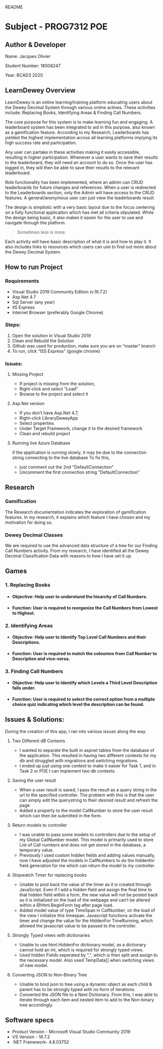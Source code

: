 README

# Subject - PROG7312 POE
## Author & Developer
Name:  Jacques Olivier

Student Number: 18008247

Year: BCAD3 2020

## LearnDewey Overview
LearnDewey is an online learning/training platform educating users about the Dewey Decimal System through various online actives. These activities include: Replacing Books, Identifying Areas & Finding Call Numbers.
  
The core purpose for this system is to make learning fun and engaging.
A leaderboard system has been integrated to aid in this purpose, also known as a gamification feature. According to my Research, Leaderboards has yielded the highest implementation across all learning platforms implying its high success rate and participation.

Any user can partake in these activities making it easily accessible, resulting in higher participation. Whenever a user wants to save their results to the leaderboard, they will need an account to do so. Once the user has logged in, they will then be able to save their results to the relevant leaderboard. 

Role functionality has been implemented, where an admin can CRUD leaderboards for future changes and references. When a user is redirected to the Leaderboards section, only the Admin will have access to the CRUD features. A general/anonymous user can just view the leaderboards result. 

The design is simplistic with a very basic layout due to the focus centering on a fully functional application which has met all criteria stipulated. While the design being basic, it also makes it easier for the user to use and navigate through the platform. 
>Sometimes less is more.

Each activity will have basic description of what it is and how to play it. It also includes links to resources which users can use to find out more about the Dewey Decimal System.

## How to run Project
### Requirements
-	Visual Studio 2019 Community Edition (v.16.7.2)
-	Asp.Net 4.7
-	Sql Server (any year)
-	IIS Express
-	Internet Browser (preferably Google Chrome)

### Steps:
1.	Open the solution in Visual Studio 2019
2.	Clean and Rebuild the Solution 
3.	Github was used for production, make sure you are on “master” branch
4.	To run, click “ISS Express" (google chrome)

### Issues:
1. Missing Project
    *	If project is missing from the solution,
    *	Right-click and select “Load”
    *	Browse to the project and select it

2. Asp.Net version
    *	If you don’t have Asp.Net 4.7,
    *	Right-click LibraryDeweyApp
    *	Select properties
    *	Under Target Framework, change it to the desired framework
    *	Clean and rebuild project

3. Running live Azure Database

    if the application is running slowly, it may be due to the connection string connecting to the live database
    To fix this, 

    *	just comment out the 2nd "DefaultConnection"
    *	Uncomment the first connection string "DefaultConnection"


## Research
### Gamification
The Research documentation indicates the exploration of gamification features. In my research, it explains which feature I have chosen and my motivation for doing so.

### Dewey Decimal Classes
We are required to use the advanced data structure of a tree for our Finding Call Numbers activity. From my research, I have identified all the Dewey Decimal Classifcation Data with reasons to how I have set it up.

## Games
### 1. Replacing Books
* #### **Objective**: Help user to understand the hiearchy of Call Numbers.
* #### **Function**: User is required to reorganize the Call Numbers from **Lowest** to **Highest**. 
### 2. Identifying Areas
* #### **Objective**: Help user to Identify Top Level Call Numbers and their Descriptions.
* #### **Function**: User is required to match the coloumns from **Call Number** to **Description** and vice-versa. 
### 3. Finding Call Numbers
* #### **Objective**: Help user to Identify which Levels a Third Level Description falls under.
* #### **Function**: User is required to select the correct option from a multiple choice quiz indicating which level the description can be found. 

## Issues & Solutions:
During the creation of this app, I ran into various issues along the way.

1. Two Different dB Contexts
    *	I wanted to separate the built in aspnet tables from the database of the application. This resulted in having two different contexts for my db and struggled with migrations and switching migrations. 
    *	I ended up just using one context to make it easier for Task 1, and in Task 2 or POE I can implement two db contexts.

2. Saving the user result
    *	When a user result is saved, I pass the result as a query string in the url to the specified controller. The problem with this is that the user can simply edit the querystring to their desired result and refresh the page
    *	Added a property to the model CallNumber to store the user result which can then be submitted in the form.

3. Return models to controller
    *	I was unable to pass some models to controllers due to the setup of my Global CallNumber model. This model is primarily used to store List<strings> of Call numbers and does not get stored in the database, a temporary value.
    *	Previously I used custom hidden fields and adding values manually, now I have adjusted the models in CallNumbers to do the hiddenfor field generation for me which can return the model to my controller. 

4. Stopwatch Timer for replacing books
    *	Unable to post back the value of the timer as it is created through JavaScript. Even if I add a hidden field and assign the final time to that hidden field within a form, the new value will not be posted back as it is initialized on the load of the webpage and can’t be altered within a @Html.BeginForm tag after page load.
    *	Added model value of type TimeSpan in CallNumber, on the load of the view I initialize this timespan. Javascript functions activate the timer and change the value for the HiddenFor TimeRunning, which allowed the javascript value to be passed to the controller.

5. Strongly Typed views with dictionaries
    *	Unable to use html.HiddenFor dictionary model, as a dictionary cannot hold an int, which is required for strongly typed views.
    *	Used hidden Fields seperated by ",", which is then split and assign to the necessary model. Also used TempData[] when switching views of new model. 

6. Converting JSON to Non-Binary Tree
    * Unable to bind json to tree using a dynamic object as each child & parent has to be strongly typed with no form of iterations.
    * Converted the JSON file to a Nest Dictionary. From this, I was able to iterate through each item and nested item to add to the Non-binary tree accordingly. 

## Software specs
* Product Version - Microsoft Visual Studio Community 2019
* VS Version - 16.7.2
* .NET Framework- 4.8.03752
